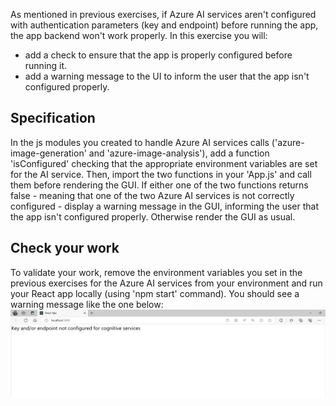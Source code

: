 
As mentioned in previous exercises, if Azure AI services aren't configured with authentication parameters (key and endpoint) before running the app, the app backend won't work properly. In this exercise you will:

- add a check to ensure that the app is properly configured before running it.
- add a warning message to the UI to inform the user that the app isn't configured properly.

## Specification

In the js modules you created to handle Azure AI services calls ('azure-image-generation' and 'azure-image-analysis'), add a function 'isConfigured' checking that the appropriate environment variables are set for the AI service.
Then, import the two functions in your 'App.js' and call them before rendering the GUI. If either one of the two functions returns false - meaning that one of the two Azure AI services is not correctly configured - display a warning message in the GUI, informing the user that the app isn't configured properly. Otherwise render the GUI as usual.

## Check your work

To validate your work, remove the environment variables you set in the previous exercises for the Azure AI services from your environment and run your React app locally (using 'npm start' command). You should see a warning message like the one below:
![Warning message](../media/warning-message.png)
